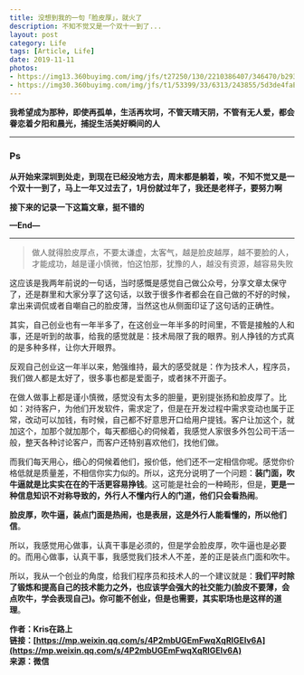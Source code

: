 ```yaml
---
title: 没想到我的一句「脸皮厚」，就火了
description: 不知不觉又是一个双十一到了...
layout: post
category: Life
tags: [Article, Life]
date: 2019-11-11
photos:
- https://img13.360buyimg.com/img/jfs/t27250/130/2210386407/346470/b293956f/5bfa9a77N4d1e5915.jpg
- https://img30.360buyimg.com/img/jfs/t1/53399/33/6313/243855/5d3de4faEe146d060/d89fad94cd62e123.jpg
---
```


<p><b>我希望成为那种，即使再孤单，生活再坎坷，不管天晴天阴，不管有无人爱，都会眷恋着夕阳和晨光，捕捉生活美好瞬间的人</b></p>

-----

### Ps

**从开始来深圳到处走，到现在已经没地方去，周末都是躺着，唉，不知不觉又是一个双十一到了，马上一年又过去了，1月份就过年了，我还是老样子，要努力啊**

**接下来的记录一下这篇文章，挺不错的**

**—End—**

-----

> 做人就得脸皮厚点，不要太谦虚，太客气，越是脸皮越厚，越不要脸的人，才能成功，越是谨小慎微，怕这怕那，犹豫的人，越没有资源，越容易失败

这应该是我两年前说的一句话，当时感慨是感觉自己做公众号，分享文章太保守了，还是群里和大家分享了这句话，以致于很多作者都会在自己做的不好的时候，拿出来调侃或者自嘲自己的脸皮薄，当然这也从侧面印证了这句话的正确性。

其实，自己创业也有一年半多了，在这创业一年半多的时间里，不管是接触的人和事，还是听到的故事，给我的感觉就是：技术局限了我的眼界。别人挣钱的方式真的是多种多样，让你大开眼界。

反观自己创业这一年半以来，勉强维持，最大的感受就是：作为技术人，程序员，我们做人都是太好了，很多事也都是爱面子，或者抹不开面子。

在做人做事上都是谨小慎微，感觉没有太多的胆量，更别提张扬和脸皮厚了。比如：对待客户，为他们开发软件，需求定了，但是在开发过程中需求变动也属于正常，改动可以加钱，有时候，自己都不好意思开口给用户提钱。客户让加这个，就加这个，加那个就加那个，每天都细心的伺候着，我感觉人家很多外包公司干活一般，整天各种讨论客户，而客户还特别喜欢他们，找他们做。

而我们每天用心，细心的伺候着他们，报价低，他们还不一定相信你呢。感觉你价格低就是质量差，不相信你实力似的。所以，这充分说明了一个问题：**装门面，吹牛逼就是比实实在在的干活更容易挣钱**。这可能是社会的一种畸形，但是，**更是一种信息知识不对称导致的，外行人不懂内行人的门道，他们只会看热闹**。

**脸皮厚，吹牛逼，装点门面是热闹，也是表层，这是外行人能看懂的，所以他们信**。

所以，我感觉用心做事，认真干事是必须的，但是学会脸皮厚，吹牛逼也是必要的。而用心做事，认真干事，我感觉我们技术人不差，差的正是装点门面和吹牛。

所以，我从一个创业的角度，给我们程序员和技术人的一个建议就是：**我们平时除了锻炼和提高自己的技术能力之外，也应该学会强大的社交能力(脸皮不要薄，会点吹牛，学会表现自己)。你可能不创业，但是也需要，其实职场也是这样的道理**。

**作者：Kris在路上**  
**链接：[https://mp.weixin.qq.com/s/4P2mbUGEmFwqXqRIGElv6A](https://mp.weixin.qq.com/s/4P2mbUGEmFwqXqRIGElv6A)**  
**来源：微信**  